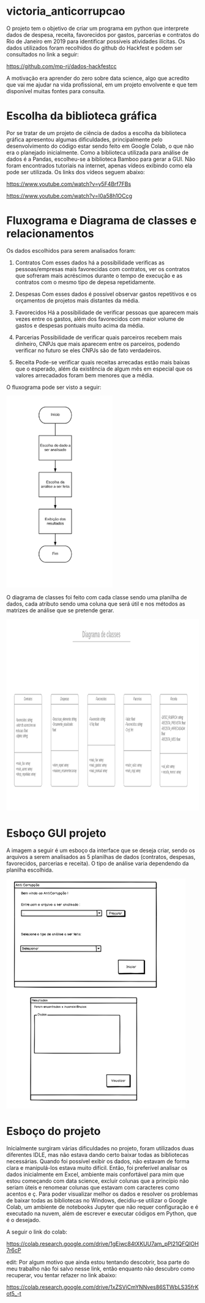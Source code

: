# victoria_anticorrupcao

O projeto tem o objetivo de criar um programa em python que interprete dados de despesa, receita, favorecidos por gastos, parcerias e contratos do Rio de Janeiro em 2019 para identificar possíveis atividades ilícitas. Os dados utilizados foram recolhidos do github do Hackfest e podem ser consultados no link a seguir:

https://github.com/mp-rj/dados-hackfestcc

A motivação era aprender do zero sobre data science, algo que acredito que vai me ajudar na vida profissional, em um projeto envolvente e que tem disponível muitas fontes para consulta.

# Escolha da biblioteca gráfica

Por se tratar de um projeto de ciência de dados a escolha da biblioteca gráfica apresentou algumas dificuldades, principalmente pelo desenvolvimento do código estar sendo feito em Google Colab, o que não era o planejado inicialmente. Como a biblioteca utilizada para análise de dados é a Pandas, escolheu-se a biblioteca Bamboo para gerar a GUI. Não foram encontrados tutoriais na internet, apenas vídeos exibindo como ela pode ser utilizada. Os links dos vídeos seguem abaixo:

https://www.youtube.com/watch?v=y5F4Brf7FBs

https://www.youtube.com/watch?v=I0a58h1OCcg

# Fluxograma e Diagrama de classes e relacionamentos

Os dados escolhidos para serem analisados foram:

1. Contratos
Com esses dados há a possibilidade verificas as pessoas/empresas mais favorecidas com contratos, ver os contratos que sofreram mais acréscimos durante o tempo de execução e as contratos com o mesmo tipo de depesa repetidamente.

2. Despesas
Com esses dados é possível observar gastos repetitivos e os orçamentos de projetos mais distantes da média.

3. Favorecidos
Há a possibilidade de verificar pessoas que aparecem mais vezes entre os gastos, além dos favorecidos com maior volume de gastos e despesas pontuais muito acima da média.

4. Parcerias
Possibilidade de verificar quais parceiros recebem mais dinheiro, CNPJs que mais aparecem entre os parceiros, podendo verificar no futuro se eles CNPJs são de fato verdadeiros.

5. Receita
Pode-se verificar quais receitas arrecadas estão mais baixas que o esperado, além da existência de algum mês em especial que os valores arrecadados foram bem menores que a média.

O fluxograma pode ser visto a seguir:

<img src = 'image/fluxograma.png' height = 500>

O diagrama de classes foi feito com cada classe sendo uma planilha de dados, cada atributo sendo uma coluna que será útil e nos métodos as matrizes de análise que se pretende gerar.

<img src = 'image/diag_classes.png' height=500>

# Esboço GUI projeto

A imagem a seguir é um esboço da interface que se deseja criar, sendo os arquivos a serem analisados as 5 planilhas de dados (contratos, despesas, favorecidos, parcerias e receita). O tipo de análise varia dependendo da planilha escolhida.

<img src = 'image/esboco_gui.png' height=600>

# Esboço do projeto

Inicialmente surgiram várias dificuldades no projeto, foram utilizados duas diferentes IDLE, mas não estava dando certo baixar todas as bibliotecas necessárias. Quando foi possível exibir os dados, não estavam de forma clara e manipulá-los estava muito difícil. Então, foi preferível analisar os dados inicialmente em Excel, ambiente mais confortável para mim que estou começando com data science, excluir colunas que a princípio não seriam úteis e renomear colunas que estavam com caracteres como acentos e ç. 
Para poder visualizar melhor os dados e resolver os problemas de baixar todas as bibliotecas no Windows, decidiu-se utilizar o Google Colab, um ambiente de notebooks Jupyter que não requer configuração e é executado na nuvem, além de escrever e executar códigos em Python, que é o desejado.

A seguir o link do colab:

https://colab.research.google.com/drive/1gEiwc84tXKUU7am_pPl21QFQIOH7r6cP

edit: Por algum motivo que ainda estou tentando descobrir, boa parte do meu trabalho não foi salvo nesse link, então enquanto não descubro como recuperar, vou tentar refazer no link abaixo:

https://colab.research.google.com/drive/1xZSViCmYNNves86STWbLS35frKot5_-t









